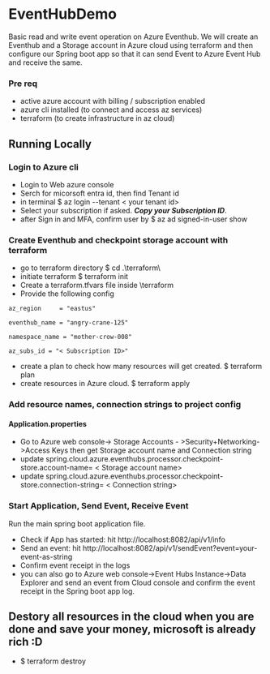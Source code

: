 # EventHubDemo
 Basic read and write event operation on Azure Eventhub. We will create an Eventhub and a Storage account in Azure cloud using terraform and then
 configure our Spring boot app so that it can send Event to Azure Event Hub and receive the same.

### Pre req
- active azure account with billing / subscription enabled
- azure cli installed (to connect and access az services)
- terraform (to create infrastructure in az cloud)
## Running Locally
### Login to Azure cli

- Login to Web azure console
- Serch for micorsoft entra id, then find Tenant id 
- in terminal $ az login --tenant < your tenant id>
- Select your subscription if asked. _**Copy your Subscription ID**_.
- after Sign in and MFA, confirm user by $ az ad signed-in-user show 

### Create Eventhub and checkpoint storage account with terraform
- go to terraform directory $ cd .\terraform\
- initiate terraform $ terraform init 
- Create a terraform.tfvars file inside \terraform
- Provide the following config

`az_region     = "eastus"`

`eventhub_name = "angry-crane-125"`

`namespace_name = "mother-crow-008"`

`az_subs_id = "< Subscription ID>"`
- create a plan to check how many resources will get created. $ terraform plan
- create resources in Azure cloud. $ terraform apply

### Add resource names, connection strings to project config

#### Application.properties
- Go to Azure web console-> Storage Accounts - >Security+Networking->Access Keys then get Storage account name and Connection string
- update spring.cloud.azure.eventhubs.processor.checkpoint-store.account-name= < Storage account name>
- update spring.cloud.azure.eventhubs.processor.checkpoint-store.connection-string= < Connection string>

### Start Application, Send Event, Receive Event

Run the main spring boot application file.
- Check if App has started: hit http://localhost:8082/api/v1/info
- Send an event: hit http://localhost:8082/api/v1/sendEvent?event=your-event-as-string
- Confirm event receipt in the logs
- you can also go to Azure web console->Event Hubs Instance->Data Explorer and send an event from Cloud console and confirm the event receipt in the Spring boot app log.


## Destory all resources in the cloud when you are done and save your money, microsoft is already rich :D
 
- $ terraform destroy